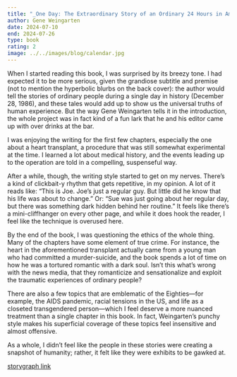 ```yaml
---
title: "_One Day: The Extraordinary Story of an Ordinary 24 Hours in America_"
author: Gene Weingarten
date: 2024-07-10
end: 2024-07-26
type: book
rating: 2
image: ../../images/blog/calendar.jpg
---
```


When I started reading this book, I was surprised by its breezy tone. I had expected it to be more serious, given the grandiose subtitle and premise (not to mention the hyperbolic blurbs on the back cover): the author would tell the stories of ordinary people during a single day in history (December 28, 1986), and these tales would add up to show us the universal truths of human experience. But the way Gene Weingarten tells it in the introduction, the whole project was in fact kind of a fun lark that he and his editor came up with over drinks at the bar.

<!-- excerpt -->

I was enjoying the writing for the first few chapters, especially the one about a heart transplant, a procedure that was still somewhat experimental at the time. I learned a lot about medical history, and the events leading up to the operation are told in a compelling, suspenseful way.

After a while, though, the writing style started to get on my nerves. There’s a kind of clickbait-y rhythm that gets repetitive, in my opinion. A lot of it reads like: “This is Joe. Joe’s just a regular guy. But little did he know that his life was about to change.” Or: “Sue was just going about her regular day, but there was something dark hidden behind her routine.” It feels like there’s a mini-cliffhanger on every other page, and while it does hook the reader, I feel like the technique is overused here.

By the end of the book, I was questioning the ethics of the whole thing. Many of the chapters have some element of true crime. For instance, the heart in the aforementioned transplant actually came from a young man who had committed a murder-suicide, and the book spends a lot of time on how he was a tortured romantic with a dark soul. Isn’t this what’s wrong with the news media, that they romanticize and sensationalize and exploit the traumatic experiences of ordinary people?

There are also a few topics that are emblematic of the Eighties—for example, the AIDS pandemic, racial tensions in the US, and life as a closeted transgendered person—which I feel deserve a more nuanced treatment than a single chapter in this book. In fact, Weingarten’s punchy style makes his superficial coverage of these topics feel insensitive and almost offensive.

As a whole, I didn’t feel like the people in these stories were creating a snapshot of humanity; rather, it felt like they were exhibits to be gawked at.

[storygraph link](https://app.thestorygraph.com/books/37a9690b-eda1-46d2-9cdd-d53bc19996d1)
